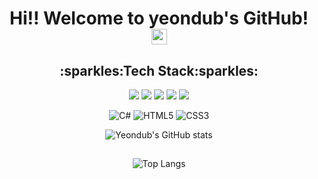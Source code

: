 <div align=center>
    
# Hi!! Welcome to yeondub's GitHub! <img src="https://raw.githubusercontent.com/Tarikul-Islam-Anik/Animated-Fluent-Emojis/master/Emojis/Animals/Cat.png" alt="Cat" width="25" height="25" />
<div>


<div align=center>
    
<h2>:sparkles:Tech Stack:sparkles:</h2>

<img src="https://img.shields.io/badge/react-black?style=for-the-badge&logo=react&logoColor=61DAFB"/>
    <img src="https://img.shields.io/badge/github-181717?style=for-the-badge&logo=github&logoColor=white"/>
    <img src="https://img.shields.io/badge/unity-%23000000.svg?style=for-the-badge&logo=unity&logoColor=white"/>
   <!---   <img src="https://img.shields.io/badge/spring-6DB33F?style=for-the-badge&logo=spring&logoColor=white"> <br> ---!>
     <img src="https://img.shields.io/badge/javascript-%23323330.svg?style=for-the-badge&logo=javascript&logoColor=%23F7DF1E"/>
     <img src="https://img.shields.io/badge/java-007396?style=for-the-badge&logo=java&logoColor=white">
<!--- <img src="https://img.shields.io/badge/python-3670A0?style=for-the-badge&logo=python&logoColor=ffdd54"/> ---!>
<br>
    
![C#](https://img.shields.io/badge/c%23-%23239120.svg?style=for-the-badge&logo=csharp&logoColor=white)
![HTML5](https://img.shields.io/badge/html5-%23E34F26.svg?style=for-the-badge&logo=html5&logoColor=white)
![CSS3](https://img.shields.io/badge/css3-%231572B6.svg?style=for-the-badge&logo=css3&logoColor=white)


</div>


<div align=center>

![Yeondub's GitHub stats](https://github-readme-stats.vercel.app/api?username=yeondub1121&show_icons=true&theme=radical)

</div>
<h2></h2>
<div align=center>

![Top Langs](https://github-readme-stats.vercel.app/api/top-langs/?username=yeondub1121&layout=compact)

</div>

